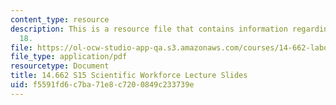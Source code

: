 ```yaml
---
content_type: resource
description: This is a resource file that contains information regarding lecture slide
  18.
file: https://ol-ocw-studio-app-qa.s3.amazonaws.com/courses/14-662-labor-economics-ii-spring-2015/f5591fd6c7ba71e8c7200849c233739e_MIT14_662S15_lec_slides18.pdf
file_type: application/pdf
resourcetype: Document
title: 14.662 S15 Scientific Workforce Lecture Slides
uid: f5591fd6-c7ba-71e8-c720-0849c233739e
---
```

